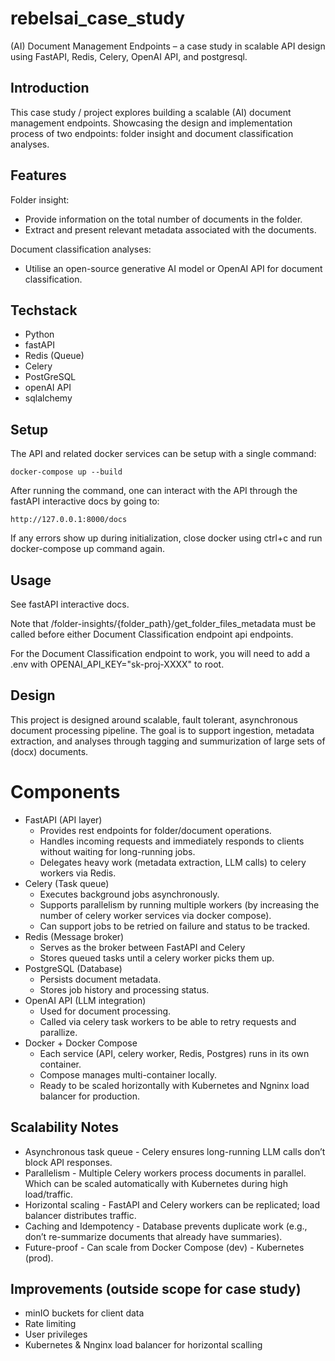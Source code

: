 # rebelsai_case_study

(AI) Document Management Endpoints – a case study in scalable API design using FastAPI, Redis, Celery, OpenAI API, and postgresql.

## Introduction
This case study / project explores building a scalable (AI) document management endpoints. Showcasing the design and implementation process of two endpoints: folder insight and document classification analyses.

## Features

Folder insight:
- Provide information on the total number of documents in the folder.
- Extract and present relevant metadata associated with the documents.

Document classification analyses:
- Utilise an open-source generative AI model or OpenAI API for document classification.

## Techstack

- Python
- fastAPI
- Redis (Queue)
- Celery
- PostGreSQL
- openAI API
- sqlalchemy

## Setup

The API and related docker services can be setup with a single command:

```docker-compose up --build```

After running the command, one can interact with the API through the fastAPI interactive docs by going to:

```http://127.0.0.1:8000/docs```

If any errors show up during initialization, close docker using ctrl+c and run docker-compose up command again.

## Usage

See fastAPI interactive docs.

Note that /folder-insights/{folder_path}/get_folder_files_metadata must be called before either Document Classification endpoint api endpoints.

For the Document Classification endpoint to work, you will need to add a .env with OPENAI_API_KEY="sk-proj-XXXX" to root.

## Design

This project is designed around scalable, fault tolerant, asynchronous document processing pipeline. The goal is to support ingestion, metadata extraction, and analyses through tagging and summurization of large sets of (docx) documents.

# Components
- FastAPI (API layer)
    - Provides rest endpoints for folder/document operations.
    - Handles incoming requests and immediately responds to clients without waiting for long-running jobs.
    - Delegates heavy work (metadata extraction, LLM calls) to celery workers via Redis.
- Celery (Task queue)
    - Executes background jobs asynchronously.
    - Supports parallelism by running multiple workers (by increasing the number of celery worker services via docker compose).
    - Can support jobs to be retried on failure and status to be tracked.
- Redis (Message broker)
    - Serves as the broker between FastAPI and Celery
    - Stores queued tasks until a celery worker picks them up.
- PostgreSQL (Database)
    - Persists document metadata.
    - Stores job history and processing status.
- OpenAI API (LLM integration)
    - Used for document processing.
    - Called via celery task workers to be able to retry requests and parallize.
- Docker + Docker Compose
    - Each service (API, celery worker, Redis, Postgres) runs in its own container.
    - Compose manages multi-container locally.
    - Ready to be scaled horizontally with Kubernetes and Ngninx load balancer for production.
## Scalability Notes
- Asynchronous task queue - Celery ensures long-running LLM calls don’t block API responses.
- Parallelism - Multiple Celery workers process documents in parallel. Which can be scaled automatically with Kubernetes during high load/traffic.
- Horizontal scaling - FastAPI and Celery workers can be replicated; load balancer distributes traffic.
- Caching and Idempotency - Database prevents duplicate work (e.g., don’t re-summarize documents that already have summaries).
- Future-proof - Can scale from Docker Compose (dev) - Kubernetes (prod).

## Improvements (outside scope for case study)

- minIO buckets for client data
- Rate limiting
- User privileges
- Kubernetes & Nnginx load balancer for horizontal scalling

